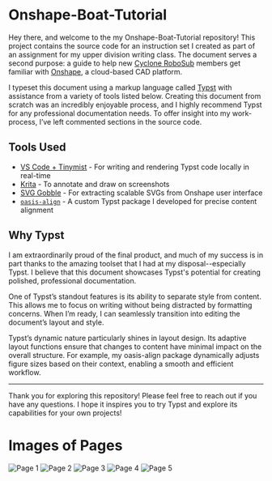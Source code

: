 # Onshape-Boat-Tutorial
Hey there, and welcome to the my Onshape-Boat-Tutorial repository! This project contains the source code for an instruction set I created as part of an assignment for my upper division writing class. The document serves a second purpose: a guide to help new [Cyclone RoboSub](https://cyclone-robosub.github.io/) members get familiar with [Onshape](https://cad.onshape.com/), a cloud-based CAD platform.

I typeset this document using a markup language called [Typst](https://typst.app/) with assistance from a variety of tools listed below. Creating this document from scratch was an incredibly enjoyable process, and I highly recommend Typst for any professional documentation needs. To offer insight into my work-process, I’ve left commented sections in the source code.

## Tools Used
- [VS Code + Tinymist](https://github.com/Myriad-Dreamin/tinymist) - For writing and rendering Typst code locally in real-time
- [Krita](https://krita.org/en/) - To annotate and draw on screenshots
- [SVG Gobble](https://github.com/rossmoody/svg-gobbler) - For extracting scalable SVGs from Onshape user interface
- [`oasis-align`](https://github.com/jdpieck/oasis-align) - A custom Typst package I developed for precise content alignment

## Why Typst
I am extraordinarily proud of the final product, and much of my success is in part thanks to the amazing toolset that I had at my disposal--especially Typst. I believe that this document showcases Typst's potential for creating polished, professional documentation.

One of Typst’s standout features is its ability to separate style from content. This allows me to focus on writing without being distracted by formatting concerns. When I’m ready, I can seamlessly transition into editing the document’s layout and style.

Typst’s dynamic nature particularly shines in layout design. Its adaptive layout functions ensure that changes to content have minimal impact on the overall structure. For example, my oasis-align package dynamically adjusts figure sizes based on their context, enabling a smooth and efficient workflow.

---
Thank you for exploring this repository! Please feel free to reach out if you have any questions. I hope it inspires you to try Typst and explore its capabilities for your own projects!

# Images of Pages
![Page 1](renders\Onshape-Boat-Tutorial_page-1-of-5.png)
![Page 2](renders\Onshape-Boat-Tutorial_page-2-of-5.png)
![Page 3](renders/Onshape-Boat-Tutorial_page-3-of-5.png)
![Page 4](renders/Onshape-Boat-Tutorial_page-4-of-5.png)
![Page 5](renders/Onshape-Boat-Tutorial_page-5-of-5.png)


<!--
# Todo
- [x] Add arrows
- [x] Fix first image numbering
- [x] Change dim image to include setting dim
- [x] remove headers from figure 7 and 8
- [x] move sketch done to figure 9

## If there is time
- [x] Clean up images 
- [x] Add button icons (probably needs a package)
- [ ] Add lines between figures aligned together
-->
